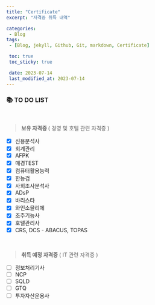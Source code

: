 ```yaml
---
title: "Certificate"
excerpt: "자격증 취득 내역"

categories:
 - Blog
tags: 
 - [Blog, jekyll, Github, Git, markdown, Certificate]

 toc: true
 toc_sticky: true

 date: 2023-07-14
 last_modified_at: 2023-07-14
---
```

<h3>📚 TO DO LIST</h3>
<br>

<b>

> 보유 자격증 </b> ( 경영 및 호텔 관련 자격증 )
- [x] 신용분석사
- [x] 회계관리
- [x] AFPK
- [x] 매경TEST
- [x] 컴퓨터활용능력
- [x] 한능검
- [x] 사회조사분석사
- [x] ADsP
- [x] 바리스타
- [x] 와인소믈리에
- [x] 조주기능사
- [x] 호텔관리사
- [x] CRS, DCS - ABACUS, TOPAS
<br>

<b>

> 취득 예정 자격증 </b> ( IT 관련 자격증 )
- [ ] 정보처리기사
- [ ] NCP
- [ ] SQLD
- [ ] GTQ
- [ ] 투자자산운용사